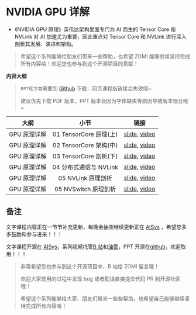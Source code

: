 # NVIDIA GPU 详解

- 《NVIDIA GPU 原理》英伟达架构里面专门为 AI 而生的 Tensor Core 和 NVLink 对 AI 加速尤为重要，因此重点对 Tensor Core 和 NVLink 进行深入剖析其发展、演进和架构。

> 希望这个系列能够给朋友们带来一些帮助，也希望 ZOMI 能够继续坚持完成所有内容哈！欢迎您也参与到这个开源项目的贡献！

**内容大纲**

> `PPT`和`字幕`需要到 [Github](https://github.com/chenzomi12/AISystem) 下载，网页课程版链接会失效哦~
>
> 建议优先下载 PDF 版本，PPT 版本会因为字体缺失等原因导致版本很丑哦~

| 大纲 | 小节 | 链接|
|:--:|:--:|:--:|
| GPU 原理详解 | 01 TensorCore 原理(上) | [slide](./01.basic_tc.pdf), [video](https://www.bilibili.com/video/BV1aL411a71w/)|
| GPU 原理详解 | 02 TensorCore 架构(中) | [slide](./02.history_tc.pdf), [video](https://www.bilibili.com/video/BV1pL41187FH/)|
| GPU 原理详解 | 03 TensorCore 剖析(下) | [slide](./03.deep_tc.pdf), [video](https://www.bilibili.com/video/BV1oh4y1J7B4/) |
| GPU 原理详解 | 04 分布式通信与 NVLink| [slide](./04.basic_nvlink.pdf), [video](https://www.bilibili.com/video/BV1cV4y1r7Rz/)|
| GPU 原理详解 | 05 NVLink 原理剖析| [slide](./05.deep_nvlink.pdf), [video](https://www.bilibili.com/video/BV1uP411X7Dr/) |
| GPU 原理详解 | 05 NVSwitch 原理剖析| [slide](./06.deep_nvswitch.pdf), [video](https://www.bilibili.com/video/BV1uM4y1n7qd/) |

## 备注

文字课程内容正在一节节补充更新，每晚会抽空继续更新正在 [AISys](https://chenzomi12.github.io/) ，希望您多多鼓励和参与进来！！！

文字课程开源在 [AISys](https://chenzomi12.github.io/)，系列视频托管[B 站](https://space.bilibili.com/517221395)和[油管](https://www.youtube.com/@ZOMI666/videos)，PPT 开源在[github](https://github.com/chenzomi12/AISystem)，欢迎取用！！！

> 非常希望您也参与到这个开源项目中，B 站给 ZOMI 留言哦！
>
> 欢迎大家使用的过程中发现 bug 或者勘误直接提交代码 PR 到开源社区哦！
>
> 希望这个系列能够给大家、朋友们带来一些些帮助，也希望自己能够继续坚持完成所有内容哈！
